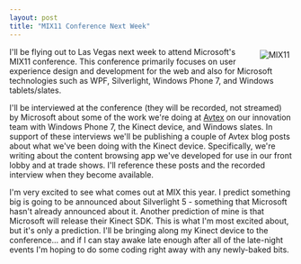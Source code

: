 ```yaml
---
layout: post
title: "MIX11 Conference Next Week"
---
```


<p><img src="https://msteched.blob.core.windows.net/media/Default/BlogPost/news/MIX11_BB_SeeYouAt_1.gif" style="margin: 5px; float: right;" alt="MIX11" /> I'll be flying out to Las Vegas next week to attend Microsoft's MIX11 conference. This conference primarily focuses on user experience design and development for the web and also for Microsoft technologies such as WPF, Silverlight, Windows Phone 7, and Windows tablets/slates.</p>
<p>I'll be interviewed at the conference (they will be recorded, not streamed) by Microsoft about some of the work we're doing at <a href="http://www.avtex.com">Avtex</a> on our innovation team with Windows Phone 7, the Kinect device, and Windows slates. In  support of these interviews we'll be publishing a couple of  Avtex blog posts about what we've been doing with the Kinect device. Specifically, we're writing about the content browsing app we've developed for use in our front lobby and at trade shows. I'll reference these posts and the recorded interview when they become available.</p>
<p>I'm very excited to see what comes out at MIX this year. I predict something big is going to be announced about Silverlight 5 - something that Microsoft hasn't already announced about it.  Another prediction of mine is that Microsoft will release their Kinect SDK. This is what I'm most excited about, but it's only a prediction. I'll be bringing along my Kinect device to the  conference... and if I can stay awake late enough after all of the late-night events I'm hoping to do some coding right away with any newly-baked bits.</p>

